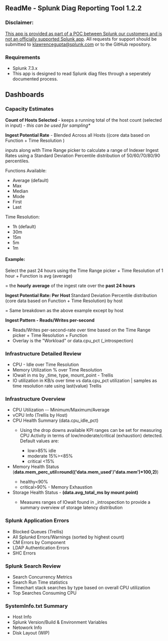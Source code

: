 <html>
    <h2>ReadMe - Splunk Diag Reporting Tool  1.2.2</h2>
    <h3>Disclaimer:</h3>
    <p><u>This app is provided as part of a POC between Splunk our customers and
        is not an officially supported Splunk app</u>. All requests for support
      should be submitted to <a href="mailto:klawrencegupta@splunk.com">klawrencegupta@splunk.com</a>
      or to the GitHub repository.</p>
    <h3>Requirements</h3>
    <ul>
      <li>Splunk 7.3.x</li>
      <li>This app is designed to read Splunk diag files through a seperately documented process.</li>
    </ul>
    <h2>Dashboards</h2>
    <h3>Capacity Estimates</h3>
    <p><strong>Count of Hosts Selected </strong>- keeps a running total of the
      host count (selected in input) - <em>this can be used for sampling*</em></p>
    <p><strong>Ingest Potential Rate</strong> - Blended Across all Hosts ((core
      data based on Function + Time Resolution )</p>
      inputs along with Time Range picker to calculate a range of Indexer Ingest
      Rates using a Standard Deviation Percentile distribution of 50/60/70/80/90
      percentiles.
    <p>Functions Available:</p>
    <ul>
      <li>Average (default)</li>
      <li>Max</li>
      <li>Median</li>
      <li>Mode</li>
      <li>First</li>
      <li>Last</li>
    </ul>
    Time Resolution:
    <ul>
      <li>1h (default)</li>
      <li>30m</li>
      <li>15m</li>
      <li>5m</li>
      <li>1m</li>
    </ul>
    <h4>Example:</h4>
    Select the past 24 hours using the Time Range picker + Time Resolution of 1
    hour + Function is avg (average) 
    <p>= the <strong>hourly</strong> <strong>average</strong> of the ingest
      rate over the <strong>past 24 hours</strong></p>
    <p><strong>Ingest Potential Rate: Per Host </strong>Standard
      Deviation Percentile distribution (core data based on Function + Time
      Resolution) by host</p>
    <p>= Same breakdown as the above example except by host </p>
    <strong>Ingest Pattern - Reads/Writes per-second</strong>
    <ul>
      <li>Reads/Writes per-second-rate over time based on the Time Range picker
        + Time Resolution + Function</li>
      <li>Overlay is the "Workload" or data.cpu_pct (_introspection)</li>
    </ul>
    <h3>Infrastructure Detailed Review</h3>
    <ul>
      <li>CPU - Idle over Time Resolution</li>
      <li>
        Memory Utilization % over Time Resolution</li>
      <li>
        IOwait in ms by _time, type, mount_point - Trellis</li>
      <li>IO utilization in KB/s over time vs
          data.cpu_pct utilization | samples as time resolution rate using
          last(value) Trellis</li>
    </ul>
    <h3>Infrastructure Overview</h3>
    <ul>
      <li>CPU Utilization -- Minimum/Maximum/Average</li>
      <li>vCPU Info (Trellis by Host)</li>
      <li>CPU Health Summary (data.cpu_idle_pct)</li>
      <ul>
        <li>Using the drop downs available KPI ranges can be set for measuring
          CPU Activity in terms of low/moderate/critical (exhaustion) detected.
          Default values are:</li>
        <ul>
          <li>low&gt;85% idle</li>
          <li>moderate 15%&gt;&lt;85%</li>
          <li>critical &lt;15%</li>
        </ul>
      </ul>
      <li>Memory Health Status (<strong>data.mem_perc_util=round(('data.mem_used'/'data.mem')*100,2)</strong>)</li>
      <ul>
        <li>healthy&lt;90% </li>
        <li>critical&gt;90% - Memory Exhaustion</li>
      </ul>
      <li>Storage Health Status - <strong>(data.avg_total_ms by mount point)</strong></li>
      <ul>
        <li>Measures ranges of IOwait found in _introspection to provide a
          summary overview of storage latency distribution</li>
      </ul>
    </ul>
    <h3>Splunk Application Errors </h3>
    <ul>
      <li>Blocked Queues (Trellis)</li>
      <li>
        All Splunkd Errors/Warnings (sorted by highest count)</li>
      <li>CM Errors by Component</li>
      <li>LDAP Authentication Errors</li>
      <li>SHC Errors</li>
    </ul>
    <h3>Splunk Search Review</h3>
    <ul>
      <li>Search Concurrency Metrics </li>
      <li>Search Run Time statistics</li>
      <li>Timechart stack searches by type based on overall CPU utilization</li>
      <li>Top Searches Consuming CPU
      </li>
    </ul>
        <h3>SystemInfo.txt Summary</h3>
    <ul>
      <li>Host Info </li>
      <li>Splunk Version/Build & Environment Variables</li>
      <li>Netowork Info</li>
      <li>Disk Layout (WIP) </li>
    </ul>
    
</html>
